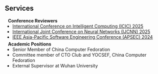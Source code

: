 ## Services

<h4 style="margin:0 10px 0;">Conference Reviewers</h4>

<ul style="margin:0 0 5px;">
  <li><a href="http://www.ic-icc.cn/icg/"><autocolor>International Conference on Intelligent Computing (ICIC) 2025</autocolor></a></li>
  <li><a href="https://2025.ijcnn.org"><autocolor>International Joint Conference on Neural Networks (IJCNN) 2025</autocolor></a></li>
  <li><a href="https://conf.researchr.org/home/apsec-2024"><autocolor>IEEE Asia-Pacific Software Engineering Conference (APSEC) 2024</autocolor></a></li>
</ul>

<h4 style="margin:0 10px 0;">Academic Positions</h4>

<ul style="margin:0 0 5px;">
  <li><autocolor>Senior Member of China Computer Fedoration</autocolor></li>
  <li><autocolor>Committee member of CTO Club and YOCSEF, China Computer Fedoration</autocolor></li>
  <li><autocolor>External Supervisor at Wuhan University</autocolor></li>
</ul>
